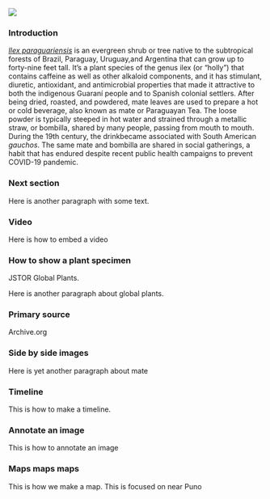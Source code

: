 <a href="https://www.juncture-digital.org"><img src="https://juncture-digital.github.io/juncture/static/images/ve-button.png"></a>


<param ve-config
 title="Yerba Mate: From Sacred Drink to Caffeinated Star"
 source-image="https://upload.wikimedia.org/wikipedia/commons/f/f8/EB1911_-_Mat%C3%A9_%28Ilex_paraguariensis%29.jpg"
 banner="https://upload.wikimedia.org/wikipedia/commons/f/f8/EB1911_-_Mat%C3%A9_%28Ilex_paraguariensis%29.jpg"
 author="Matt Turetsky"
 layout="vertical">
 
### Introduction

[_Ilex paraguariensis_](https://powo.science.kew.org/taxon/urn:lsid:ipni.org:names:315555-2) is an evergreen shrub or tree native to the subtropical forests of Brazil, Paraguay, Uruguay,and Argentina that can grow up to forty-nine feet tall. It’s a plant species of the genus ilex (or “holly”) that contains caffeine as well as other alkaloid components, and it has stimulant, diuretic, antioxidant, and antimicrobial properties that made it attractive to both the indigenous Guaraní people and to Spanish colonial settlers. After being dried, roasted, and powdered, mate leaves are used to prepare a hot or cold beverage, also known as mate or Paraguayan Tea. The loose powder is typically steeped in hot water and strained through a <span data-mouseover-image-zoomto="380,422,128,110">metallic straw</span>, or bombilla, shared by many people, passing from mouth to mouth. During the 19th century, the drinkbecame associated with South American *gauchos*. The same mate and bombilla are shared in social gatherings, a habit that has endured despite recent public health campaigns to prevent COVID-19 pandemic.

<param ve-image label="Gauchos drinking mate" description="Photograph" license="public domain" url="https://upload.wikimedia.org/wikipedia/commons/c/c2/Gauchos_mateando.jpg" region="322,364,220,171">
<param ve-image label="Cup of mate" description="Photograph" license="public domain"
 url="https://upload.wikimedia.org/wikipedia/commons/4/48/Erva_mate_chimarrao_in_big_cuia.jpg">

### Next section

Here is another paragraph with some text.

<param ve-image url="yerba.jpg" title="two cups of mate">

### Video

Here is how to embed a video

<param ve-video vid="Enb-wF1QL28">


### How to show a plant specimen

JSTOR Global Plants.

<param ve-plant-specimen jpid="10.5555/al.ap.specimen.k000588587">

Here is another paragraph about global plants.
<param ve-plant-specimen jpid="10.5555/al.ap.specimen.ma811391">

### Primary source

Archive.org

<param ve-iframe src="https://archive.org/details/sainthilaire00larggoog/page/n30/mode/2up?view=theater">


### Side by side images

Here is yet another paragraph about mate

<param ve-compare sync url="https://upload.wikimedia.org/wikipedia/commons/c/c2/Gauchos_mateando.jpg" region="322,364,220,171">
<param ve-compare url="https://upload.wikimedia.org/wikipedia/commons/4/48/Erva_mate_chimarrao_in_big_cuia.jpg">

### Timeline

This is how to make a timeline.

<param ve-knightlab-timeline
source=1kN24KiQMoXiGD7HHKts5mMSlaGsqpy748vj40tLqO-U
timenav-position="bottom"
hash-bookmark="false"
initial-zoom="1"
height="750">

### Annotate an image

This is how to annotate an image

<param ve-image url="https://upload.wikimedia.org/wikipedia/commons/4/47/Yerba_mate_palo_santo.jpg">

### Maps maps maps

This is how we make a map. This is focused on <span data-mouseover-map-flyto="-16.5, -69, 14">near Puno</span>

<param ve-map title="Map of world" center="-15.818934, -69.831107" zoom="4">
<param ve-map-layer geojson url="https://raw.githubusercontent.com/mturetsky98/test/main/map1.json">

<param ve-entity eid="Q155" title="Brazil">
<param ve-entity eid="Q46429" title=“Guarani people”>
<param ve-entity eid="Q84263196" title=“COVID-19 pandemic”>
<param ve-entity eid="Q70702" title=“alkaloid”>
<param ve-entity eid="Q891922" title=“bombilla”>

